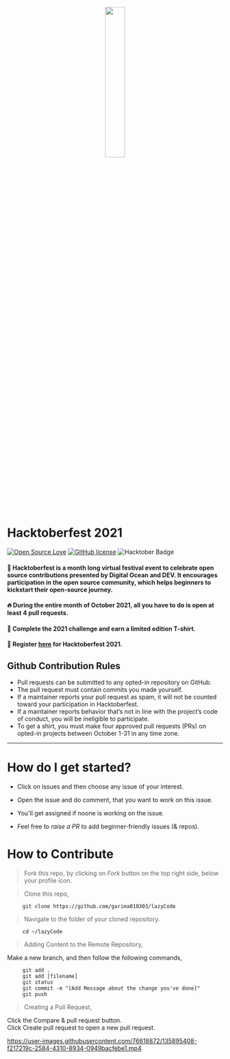 <p align="center">
    <a href="https://hacktoberfest.digitalocean.com/">
        <img src="https://raw.githubusercontent.com/keshavsingh4522/hacktoberfest2021/35fc6060c5ddead5792f29a2437fea160dbe9804/Assets/logo-hacktoberfest-full.f42e3b1.svg" width="30%">
    </a>
</p>

# Hacktoberfest 2021

[![Open Source Love](https://badges.frapsoft.com/os/v2/open-source.svg?v=103)](https://github.com/encodeArnab)
[![GitHub license](https://img.shields.io/github/license/vinitshahdeo/HacktoberFest2K19?logo=GITHUB&style=flat)](https://github.com/encodeArnab/lazyCode/blob/main/LICENSE)
<img src="https://img.shields.io/badge/hacktoberfest-2021-blueviolet" alt="Hacktober Badge"/>

#### 🚀 Hacktoberfest is a month long virtual festival event to celebrate open source contributions presented by Digital Ocean and DEV. It encourages participation in the open source community, which helps beginners to kickstart their open-source journey.

#### 🔥  During the entire month of October 2021, all you have to do is open at least 4 pull requests.
#### 🎉 Complete the 2021 challenge and earn a limited edition T-shirt.
#### 📢 Register [here](https://hacktoberfest.digitalocean.com) for Hacktoberfest 2021.

## Github Contribution Rules
- Pull requests can be submitted to any opted-in repository on GitHub.
- The pull request must contain commits you made yourself.
- If a maintainer reports your pull request as spam, it will not be counted toward your participation in Hacktoberfest.
- If a maintainer reports behavior that’s not in line with the project’s code of conduct, you will be ineligible to participate.
- To get a shirt, you must make four approved pull requests (PRs) on opted-in projects between October 1-31 in any time zone.
---

# How do I get started?

- Click on issues and then choose any issue of your interest.

- Open the issue and do comment, that you want to work on this issue.

- You'll get assigned if noone is working on the issue.

- Feel free to *raise a PR* to add beginner-friendly issues (& repos).


# How to Contribute
> Fork this repo, by clicking on *Fork* button on the top right side, below your profile icon.

> Clone this repo, 

         git clone https://github.com/garima010303/lazyCode
> Navigate to the folder of your cloned repository.

         cd ~/lazyCode
> Adding Content to the Remote Repository,

  Make a new branch, and then follow the following commands,
  
         git add .
         git add [filename]
         git status
         git commit -m "[Add Message about the change you've done]"
         git push
> Creating a Pull Request,

   Click the Compare & pull request button.<br>
   Click Create pull request to open a new pull request.         

https://user-images.githubusercontent.com/76618872/135895408-f217219c-2584-4310-8934-0949bacfebe1.mp4





 

